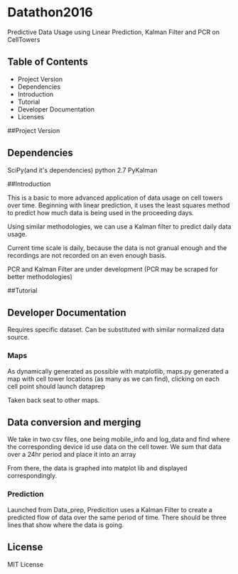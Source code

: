 # Datathon2016
Predictive Data Usage using Linear Prediction, Kalman Filter and PCR on CellTowers

## Table of Contents

 * Project Version
 * Dependencies
 * Introduction
 * Tutorial
 * Developer Documentation
 * Licenses 


##Project Version

## Dependencies
SciPy(and it's dependencies)
python 2.7
PyKalman


##Introduction

This is a basic to more advanced application of data usage on cell towers over time. Beginning with linear prediction, it uses the least squares method to predict how much data is being used in the proceeding days.

Using similar methodologies, we can use a Kalman filter to predict daily data usage.

Current time scale is daily, because the data is not granual enough and the recordings are not recorded on an even enough basis.

PCR and Kalman Filter are under development (PCR may be scraped for better methodologies)

##Tutorial



## Developer Documentation

Requires specific dataset. Can be substituted with similar normalized data source.

### Maps

As dynamically generated as possible with matplotlib, maps.py generated a map with cell tower locations (as many as we can find), clicking on each cell point should launch dataprep

Taken back seat to other maps.

## Data conversion and merging

We take in two csv files, one being mobile_info and log_data and find where the corresponding device id use data on the cell tower. We sum that data over a 24hr period and place it into an array

From there, the data is graphed into matplot lib and displayed correspondingly.

### Prediction

Launched from Data_prep, Predicition uses a Kalman Filter to create a predicted flow of data over the same period of time. There should be three lines that show where the data is going.


## License
MIT License